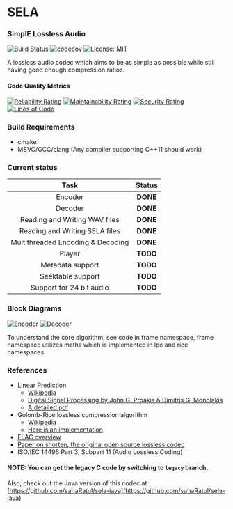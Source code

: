 
# SELA
### SimplE Lossless Audio
[![Build Status](https://travis-ci.org/sahaRatul/sela.svg?branch=master)](https://travis-ci.org/sahaRatul/sela)
[![codecov](https://codecov.io/gh/sahaRatul/sela/branch/master/graph/badge.svg)](https://codecov.io/gh/sahaRatul/sela)
[![License: MIT](https://img.shields.io/badge/License-MIT-blue.svg)](https://opensource.org/licenses/MIT)

A lossless audio codec which aims to be as simple as possible while still having good enough compression ratios. 

#### Code Quality Metrics
[![Reliability Rating](https://sonarcloud.io/api/project_badges/measure?project=sahaRatul_sela&metric=reliability_rating)](https://sonarcloud.io/dashboard?id=sahaRatul_sela)
[![Maintainability Rating](https://sonarcloud.io/api/project_badges/measure?project=sahaRatul_sela&metric=sqale_rating)](https://sonarcloud.io/dashboard?id=sahaRatul_sela)
[![Security Rating](https://sonarcloud.io/api/project_badges/measure?project=sahaRatul_sela&metric=security_rating)](https://sonarcloud.io/dashboard?id=sahaRatul_sela)
[![Lines of Code](https://sonarcloud.io/api/project_badges/measure?project=sahaRatul_sela&metric=ncloc)](https://sonarcloud.io/dashboard?id=sahaRatul_sela)

### Build Requirements
- cmake
- MSVC/GCC/clang (Any compiler supporting C++11 should work)

### Current status
|Task|Status|
|:----:|:------:|
|Encoder|**DONE**|
|Decoder|**DONE**|
|Reading and Writing WAV files|**DONE**|
|Reading and Writing SELA files|**DONE**|
|Multithreaded Encoding & Decoding|**DONE**|
|Player|**TODO**|
|Metadata support|**TODO**|
|Seektable support|**TODO**|
|Support for 24 bit audio|**TODO**|

### Block Diagrams
![Encoder](https://cloud.githubusercontent.com/assets/12273725/8868411/c24585e6-31f5-11e5-937a-e3c11c632704.png)
![Decoder](https://cloud.githubusercontent.com/assets/12273725/8868418/cbb6a1dc-31f5-11e5-91f6-8290766baa34.png)

To understand the core algorithm, see code in frame namespace, frame namespace utilizes maths which is implemented in lpc and rice namespaces.

### References
- Linear Prediction
  - [Wikipedia](https://en.wikipedia.org/wiki/Linear_prediction)
  - [Digital Signal Processing by John G. Proakis & Dimitris G. Monolakis](http://www.amazon.com/Digital-Signal-Processing-4th-Edition/dp/0131873741)
  - [A detailed pdf](http://www.ece.ucsb.edu/Faculty/Rabiner/ece259/digital%20speech%20processing%20course/lectures_new/Lecture%2013_winter_2012_6tp.pdf)
- Golomb-Rice lossless compression algorithm
  - [Wikipedia](https://en.wikipedia.org/wiki/Golomb_coding)
  - [Here is an implementation](http://michael.dipperstein.com/rice/index.html)
- [FLAC overview](https://xiph.org/flac/documentation_format_overview.html)
- [Paper on shorten, the original open source lossless codec](ftp://svr-ftp.eng.cam.ac.uk/pub/reports/robinson_tr156.ps.Z)
- ISO/IEC 14496 Part 3, Subpart 11 (Audio Lossless Coding)

#### NOTE:  You can get the legacy  C code by switching to `legacy` branch.

Also, check out the Java version of this codec at [https://github.com/sahaRatul/sela-java](https://github.com/sahaRatul/sela-java)
